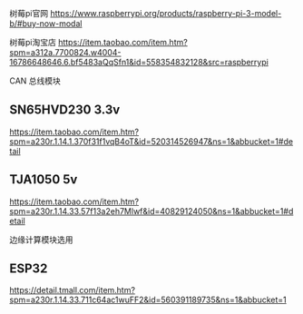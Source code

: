 树莓pi官网
https://www.raspberrypi.org/products/raspberry-pi-3-model-b/#buy-now-modal

树莓pi淘宝店
https://item.taobao.com/item.htm?spm=a312a.7700824.w4004-16786648646.6.bf5483aQqSfn1&id=558354832128&src=raspberrypi


CAN 总线模块
## SN65HVD230 3.3v
https://item.taobao.com/item.htm?spm=a230r.1.14.1.370f31f1vqB4oT&id=520314526947&ns=1&abbucket=1#detail

## TJA1050 5v
https://item.taobao.com/item.htm?spm=a230r.1.14.33.57f13a2eh7Mlwf&id=40829124050&ns=1&abbucket=1#detail

边缘计算模块选用
## ESP32
https://detail.tmall.com/item.htm?spm=a230r.1.14.33.711c64ac1wuFF2&id=560391189735&ns=1&abbucket=1